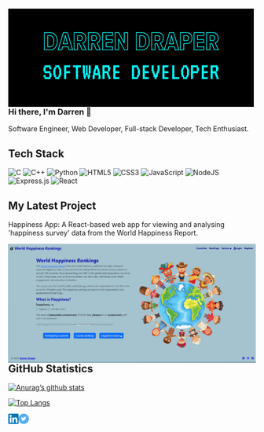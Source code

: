 <img src="images/MyBanner2.png"
   alt="Short Image Description"
   style="float: left; margin-right: 10px;" 
   /> 

### Hi there, I'm Darren 👋

Software Engineer, Web Developer, Full-stack Developer, Tech Enthusiast.

## Tech Stack

![C](https://img.shields.io/badge/c-%2300599C.svg?style=for-the-badge&logo=c&logoColor=white)
![C++](https://img.shields.io/badge/c++-%2300599C.svg?style=for-the-badge&logo=c%2B%2B&logoColor=white)
![Python](https://img.shields.io/badge/python-3670A0?style=for-the-badge&logo=python&logoColor=ffdd54)
![HTML5](https://img.shields.io/badge/html5-%23E34F26.svg?style=for-the-badge&logo=html5&logoColor=white)
![CSS3](https://img.shields.io/badge/css3-%231572B6.svg?style=for-the-badge&logo=css3&logoColor=white)
![JavaScript](https://img.shields.io/badge/javascript-%23323330.svg?style=for-the-badge&logo=javascript&logoColor=%23F7DF1E)
![NodeJS](https://img.shields.io/badge/node.js-6DA55F?style=for-the-badge&logo=node.js&logoColor=white)
![Express.js](https://img.shields.io/badge/express.js-%23404d59.svg?style=for-the-badge&logo=express&logoColor=%2361DAFB)
![React](https://img.shields.io/badge/react-%2320232a.svg?style=for-the-badge&logo=react&logoColor=%2361DAFB)

## My Latest Project
Happiness App: A React-based web app for viewing and analysing 'happiness survey' data from the World Happiness Report.

<img src="./images/whr-app-landing-page-b.png"
   alt="Landing Page"
   style="float: left; margin-right: 10px;" 
   /> 

## GitHub Statistics

[![Anurag’s github stats](https://github-readme-stats.vercel.app/api?username=darren-2016)](https://github.com/darren-2016)

[![Top Langs](https://github-readme-stats.vercel.app/api/top-langs/?username=darren-2016&layout=compact)](https://github.com/darren-2016)

<a href="https://www.linkedin.com/in/darrenjdraper/"><img align="left" src="https://raw.githubusercontent.com/darren-2016/darren-2016/main/images/linkedin.png" alt="Darren Draper | LinkedIn" width="21px"/></a>
<a href="https://www.twitter.com/darren_draper/"><img align="left" src="https://raw.githubusercontent.com/darren-2016/darren-2016/main/images/twitter.svg" alt="Darren Draper | Twitter" width="21px"/></a>

<!--
**darren-2016/darren-2016** is a ✨ _special_ ✨ repository because its `README.md` (this file) appears on your GitHub profile.

Here are some ideas to get you started:

- 🔭 I’m currently working on ...
- 🌱 I’m currently learning ...
- 👯 I’m looking to collaborate on ...
- 🤔 I’m looking for help with ...
- 💬 Ask me about ...
- 📫 How to reach me: ...
- 😄 Pronouns: ...
- ⚡ Fun fact: ...
-->
